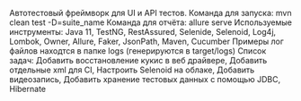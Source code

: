 Автотестовый фреймворк для UI и API тестов.
Команда для запуска: mvn clean test -D=suite_name
Команда для отчёта: allure serve
Используемые инструменты: Java 11, TestNG, RestAssured, Selenide, Selenoid, Log4j, Lombok, Owner, Allure, Faker, JsonPath, Maven, Cucumber
Примеры лог файлов находтся в папке logs (генерируются в target/logs)
Список задач:
Добавить восстановление кукис в веб драйвере,
Добавить отдельные xml для CI,
Настроить Selenoid на облаке,
Добавить видеозапись,
Добавить хранение тестовых данных с помощью JDBC, Hibernate